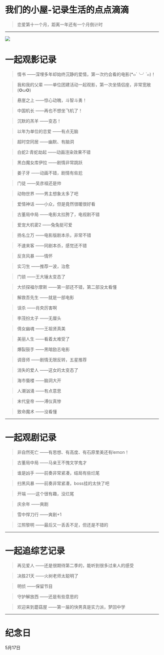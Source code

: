 # 我们的小屋-记录生活的点点滴滴

> 恋爱第十一个月，距离一年还有一个月倒计时

*****
![  ](http://img.2qqtouxiang.com/pic/TP9800_03.jpg)

# 一起观影记录

>情书 ——深埋多年却始终沉静的爱情，第一次约会看的电影(*๓´╰╯`๓)！

>我和我的父辈 ——单位团建活动一起观影，第一次坐情侣座，非常宽敞(✪ω✪)

>悬崖之上 ——惊心动魄，斗智斗勇！

>中国机长 ——再也不想坐飞机了！

>沉默的羔羊 ——变态！

>以年为单位的恋爱 ——有点无脑

>超时空同居 ——幽默、有脑洞

>白蛇2:青蛇劫起 ——动画渲染效果不错

>黑白魔女库伊拉 ——剧情非常跳跃

>姜子牙 ——动画不错，剧情有些尬

>门徒 ——吴彦祖还是帅

>动物世界 ——男主想象太多了吧

>爱情神话 ——小众，但是竟然很暖很好看

>古董局中局 ——电影太拉胯了，电视剧不错

>爱宠大机密2 ——兔兔挺可爱

>扬名立万 ——电影版剧本杀，非常不错

>不速来客 ——同剧本杀，感觉还不错

>反贪风暴 ——情怀

>实习生 ——推荐一波，治愈

>门锁 ——王大锤太变态了

>大侦探福尔摩斯 ——第一部还不错，第二部没太看懂

>解救吾先生 ——就是一部电影

>误杀 ——肖央厉害啊

>李茂扮太子 ——无厘头

>倩女幽魂 ——王祖贤真美

>美丽人生 ——看着太难受了

>爆裂鼓手 ——黑暗励志电影

>调音师 ——剧情无限反转，五星推荐

>消失的爱人 ——这女的太变态了

>海市蜃楼 ——脑洞大开

>人潮汹涌 ——有点意思

>末代皇帝 ——溥仪真惨

>致命魔术 ——没看懂

>

*****
# 一起观剧记录

>非自然死亡 ——有思想、有高度、有石原里美还有lemon！

>古董局中局 ——马亲王不愧文学鬼才

>谁是凶手 ——前奏非常紧凑，结局有些烂尾

>扫黑风暴 ——前奏非常紧凑，boss挂的太快了吧

>开端 ——这个很有趣，没烂尾

>庆余年 ——爽剧

>雪中悍刀行 ——爽剧+1

>江照黎明 ——最后又一丢丢不足，但还是不错的

*****
# 一起追综艺记录

>再见爱人 ——还是很期待第二季的，能听到很多过来人的感受

>决胜21天 ——火树老师太聪明了

>明侦 ——保留节目

>守护解放西 ——还是有些意思的

>欢迎来到蘑菇屋 ——第一届的快男真是实力派，梦回中学

*****
# 纪念日
5月17日
